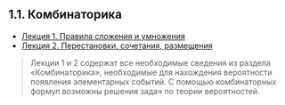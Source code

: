 ## 1.1.  Комбинаторика

* [Лекция 1.  Правила сложения и умножения](lection1.md)
* [Лекция 2.  Перестановки, сочетания, размещения](lection2.md)

> Лекции 1 и 2 содержат все необходимые сведения из раздела «Комбинаторика», необходимые для нахождения вероятности появления элементарных событий. С помощью комбинаторных формул возможны решения задач по теории вероятностей.

